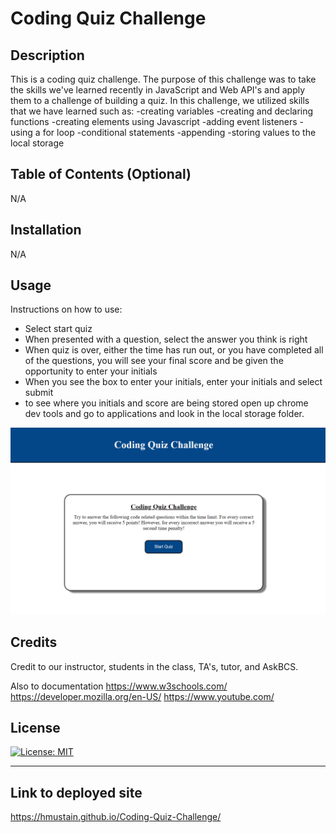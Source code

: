 # Coding Quiz Challenge

## Description
This is a coding quiz challenge.
The purpose of this challenge was to take the skills we've learned recently in JavaScript and Web API's and apply them to a challenge of building a quiz.
In this challenge, we utilized skills that we have learned such as:
-creating variables
-creating and declaring functions
-creating elements using Javascript 
-adding event listeners
-using a for loop
-conditional statements
-appending 
-storing values to the local storage

## Table of Contents (Optional)
N/A

## Installation
N/A


## Usage
Instructions on how to use:
- Select start quiz
- When presented with a question, select the answer you think is right
- When quiz is over, either the time has run out, or you have completed all of the questions, you will see your final score and be given the opportunity to enter your initials
- When you see the box to enter your initials, enter your initials and select submit
- to see where you initials and score are being stored open up chrome dev tools and go to applications and look in the local storage folder.

![alt text](./assets/Images/coding-quiz-challenge-screenshot.png)

## Credits
Credit to our instructor, students in the class, TA's, tutor, and AskBCS.

Also to documentation
https://www.w3schools.com/
https://developer.mozilla.org/en-US/
https://www.youtube.com/


## License
[![License: MIT](https://img.shields.io/badge/License-MIT-yellow.svg)](https://opensource.org/licenses/MIT)


---

## Link to deployed site
https://hmustain.github.io/Coding-Quiz-Challenge/

